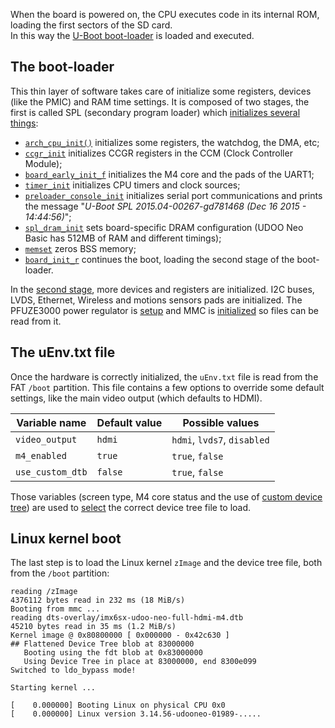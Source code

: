 When the board is powered on, the CPU executes code in its internal ROM, loading the first sectors of the SD card.  
In this way the [U-Boot boot-loader](https://github.com/UDOOboard/uboot-imx) is loaded and executed.

## The boot-loader

This thin layer of software takes care of initialize some registers, devices (like the PMIC) and RAM time settings. It is composed of two stages, the first is called SPL (secondary program loader) which [initializes several things](https://github.com/UDOOboard/uboot-imx/blob/2015.04.imx-neo/board/udoo/neo/spl.c#L147):

 * [`arch_cpu_init()`](https://github.com/UDOOboard/uboot-imx/blob/2015.04.imx-neo/arch/arm/cpu/armv7/mx6/soc.c#L421) initializes some registers, the watchdog, the DMA, etc;
 * [`ccgr_init`](https://github.com/UDOOboard/uboot-imx/blob/2015.04.imx-neo/board/udoo/neo/spl.c#L100) initializes CCGR registers in the CCM (Clock Controller Module);
 * [`board_early_init_f`](https://github.com/UDOOboard/uboot-imx/blob/2015.04.imx-neo/board/udoo/neo/neo.c#L721) initializes the M4 core and the pads of the UART1;
 * [`timer_init`](https://github.com/UDOOboard/uboot-imx/blob/2015.04.imx-neo/arch/arm/imx-common/timer.c#L95) initializes CPU timers and clock sources;
 * [`preloader_console_init`](https://github.com/UDOOboard/uboot-imx/blob/2015.04.imx-neo/common/spl/spl.c#L281) initializes serial port communications and prints the message "*U-Boot SPL 2015.04-00267-gd781468 (Dec 16 2015 - 14:44:56)*";
 * [`spl_dram_init`](https://github.com/UDOOboard/uboot-imx/blob/2015.04.imx-neo/board/udoo/neo/spl.c#L114) sets board-specific DRAM configuration (UDOO Neo Basic has 512MB of RAM and different timings);
 * [`memset`](https://github.com/UDOOboard/uboot-imx/blob/2015.04.imx-neo/board/udoo/neo/spl.c#L167) zeros BSS memory;
 * [`board_init_r`](https://github.com/UDOOboard/uboot-imx/blob/2015.04.imx-neo/common/spl/spl.c#L151) continues the boot, loading the second stage of the boot-loader.

In the [second stage](https://github.com/UDOOboard/uboot-imx/blob/2015.04.imx-neo/board/udoo/neo/neo.c), more devices and registers are initialized. I2C buses, LVDS, Ethernet, Wireless and motions sensors pads are initialized. The PFUZE3000 power regulator is [setup](https://github.com/UDOOboard/uboot-imx/blob/2015.04.imx-neo/board/udoo/neo/neo.c#L489) and MMC is [initialized](https://github.com/UDOOboard/uboot-imx/blob/2015.04.imx-neo/board/udoo/neo/neo.c#L787) so files can be read from it.


## The uEnv.txt file

Once the hardware is correctly initialized, the `uEnv.txt` file is read from the FAT `/boot` partition. This file contains a few options to override some default settings, like the main video output (which defaults to HDMI).

| Variable name    | Default value   | Possible values             |
|------------------|-----------------|-----------------------------|
| `video_output`   | `hdmi`          | `hdmi`, `lvds7`, `disabled` |
| `m4_enabled`     | `true`          | `true`, `false`             |
| `use_custom_dtb` | `false`         | `true`, `false`             |

Those variables (screen type, M4 core status and the use of [custom device tree](!Cookbook_Linux/Device_Tree_Editor)) are used to [select](https://github.com/UDOOboard/uboot-imx/blob/2015.04.imx-neo/board/udoo/neo/neo.c#L1129) the correct device tree file to load.


## Linux kernel boot

The last step is to load the Linux kernel `zImage` and the device tree file, both from the `/boot` partition:

```
reading /zImage
4376112 bytes read in 232 ms (18 MiB/s)
Booting from mmc ...
reading dts-overlay/imx6sx-udoo-neo-full-hdmi-m4.dtb
45210 bytes read in 35 ms (1.2 MiB/s)
Kernel image @ 0x80800000 [ 0x000000 - 0x42c630 ]
## Flattened Device Tree blob at 83000000
   Booting using the fdt blob at 0x83000000
   Using Device Tree in place at 83000000, end 8300e099
Switched to ldo_bypass mode!

Starting kernel ...

[    0.000000] Booting Linux on physical CPU 0x0
[    0.000000] Linux version 3.14.56-udooneo-01989-.....
```
